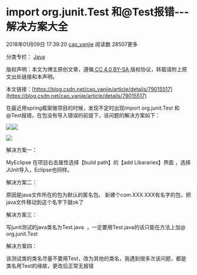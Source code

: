 # import org.junit.Test 和@Test报错---解决方案大全

2018年01月09日 17:39:20 [cao_yanjie](https://me.csdn.net/cao_yanjie) 阅读数 28507更多

分类专栏： [Java](https://blog.csdn.net/cao_yanjie/article/category/7076325)

[](http://creativecommons.org/licenses/by-sa/4.0/)版权声明：本文为博主原创文章，遵循[ CC 4.0 BY-SA ](http://creativecommons.org/licenses/by-sa/4.0/)版权协议，转载请附上原文出处链接和本声明。

本文链接：[https://blog.csdn.net/cao_yanjie/article/details/79015517](https://blog.csdn.net/cao_yanjie/article/details/79015517) 

在最近用spring框架做项目的时候，发现不定时出现import org.junit.Test 和@Test报错，在包没有导入错误的前提下，该问题的解决方案如下：

![](https://img-blog.csdn.net/20180109174507949?watermark/2/text/aHR0cDovL2Jsb2cuY3Nkbi5uZXQvY2FvX3lhbmppZQ==/font/5a6L5L2T/fontsize/400/fill/I0JBQkFCMA==/dissolve/70/gravity/SouthEast)![](https://img-blog.csdn.net/20180109174547092?watermark/2/text/aHR0cDovL2Jsb2cuY3Nkbi5uZXQvY2FvX3lhbmppZQ==/font/5a6L5L2T/fontsize/400/fill/I0JBQkFCMA==/dissolve/70/gravity/SouthEast)

![](https://img-blog.csdn.net/20180109173900881?watermark/2/text/aHR0cDovL2Jsb2cuY3Nkbi5uZXQvY2FvX3lhbmppZQ==/font/5a6L5L2T/fontsize/400/fill/I0JBQkFCMA==/dissolve/70/gravity/SouthEast)

解决方案一：

MyEclipse 在项目右击属性选择【build path】的【add Libararies】界面 ，选择JUnit导入，Eclipse也同样。

解决方案二：

原因是java文件所在的包为默认的匿名包。
新建个com.XXX.XXX有名字的包，把java文件移动到这个名字下就ok了

解决方案三：

写junit测试的java类名为Test.java  ，一定要用Test.java的话只能在方法上加@ org.junit.Test

解决方案四：

该测试类的类名尽量不要用Test，改为其他的类名，我遇到很多次该问题，都是类名用Test的缘故，更改后正常无报错